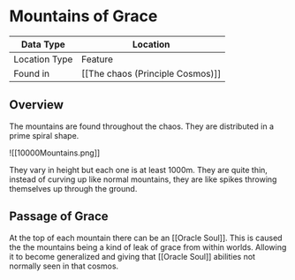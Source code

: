# Mountains of Grace

| Data Type | Location |
| --- | --- |
| Location Type | Feature |
| Found in | [[The chaos (Principle Cosmos)]] |

## Overview

The mountains are found throughout the chaos. They are distributed in a prime spiral shape.

![[10000Mountains.png]]

They vary in height but each one is at least 1000m. They are quite thin, instead of curving up like normal mountains, they are like spikes throwing themselves up through the ground.

## Passage of Grace

At the top of each mountain there can be an [[Oracle Soul]]. This is caused the the mountains being a kind of leak of grace from within worlds. Allowing it to become generalized and giving that [[Oracle Soul]] abilities not normally seen in that cosmos.
